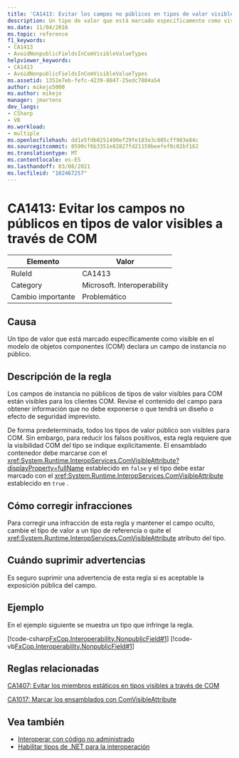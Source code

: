 ```yaml
---
title: 'CA1413: Evitar los campos no públicos en tipos de valor visibles a través de COM'
description: Un tipo de valor que está marcado específicamente como visible en el modelo de objetos componentes (COM) declara un campo de instancia no público.
ms.date: 11/04/2016
ms.topic: reference
f1_keywords:
- CA1413
- AvoidNonpublicFieldsInComVisibleValueTypes
helpviewer_keywords:
- CA1413
- AvoidNonpublicFieldsInComVisibleValueTypes
ms.assetid: 1352e7eb-fefc-4239-8847-25edc7804a54
author: mikejo5000
ms.author: mikejo
manager: jmartens
dev_langs:
- CSharp
- VB
ms.workload:
- multiple
ms.openlocfilehash: dd1e5fdb0251490ef29fe183e3c805cff903e84c
ms.sourcegitcommit: 8590cf6b3351e82827fd21159beefef0c02bf162
ms.translationtype: MT
ms.contentlocale: es-ES
ms.lasthandoff: 03/08/2021
ms.locfileid: "102467257"
---
```

# <a name="ca1413-avoid-non-public-fields-in-com-visible-value-types"></a>CA1413: Evitar los campos no públicos en tipos de valor visibles a través de COM

|Elemento|Valor|
|-|-|
|RuleId|CA1413|
|Category|Microsoft. Interoperability|
|Cambio importante|Problemático|

## <a name="cause"></a>Causa
Un tipo de valor que está marcado específicamente como visible en el modelo de objetos componentes (COM) declara un campo de instancia no público.

## <a name="rule-description"></a>Descripción de la regla
Los campos de instancia no públicos de tipos de valor visibles para COM están visibles para los clientes COM. Revise el contenido del campo para obtener información que no debe exponerse o que tendrá un diseño o efecto de seguridad imprevisto.

De forma predeterminada, todos los tipos de valor público son visibles para COM. Sin embargo, para reducir los falsos positivos, esta regla requiere que la visibilidad COM del tipo se indique explícitamente. El ensamblado contenedor debe marcarse con el <xref:System.Runtime.InteropServices.ComVisibleAttribute?displayProperty=fullName> establecido en `false` y el tipo debe estar marcado con el <xref:System.Runtime.InteropServices.ComVisibleAttribute> establecido en `true` .

## <a name="how-to-fix-violations"></a>Cómo corregir infracciones
Para corregir una infracción de esta regla y mantener el campo oculto, cambie el tipo de valor a un tipo de referencia o quite el <xref:System.Runtime.InteropServices.ComVisibleAttribute> atributo del tipo.

## <a name="when-to-suppress-warnings"></a>Cuándo suprimir advertencias
Es seguro suprimir una advertencia de esta regla si es aceptable la exposición pública del campo.

## <a name="example"></a>Ejemplo
En el ejemplo siguiente se muestra un tipo que infringe la regla.

[!code-csharp[FxCop.Interoperability.NonpublicField#1](../code-quality/codesnippet/CSharp/ca1413-avoid-non-public-fields-in-com-visible-value-types_1.cs)]
[!code-vb[FxCop.Interoperability.NonpublicField#1](../code-quality/codesnippet/VisualBasic/ca1413-avoid-non-public-fields-in-com-visible-value-types_1.vb)]

## <a name="related-rules"></a>Reglas relacionadas
[CA1407: Evitar los miembros estáticos en tipos visibles a través de COM](../code-quality/ca1407.md)

[CA1017: Marcar los ensamblados con ComVisibleAttribute](/dotnet/fundamentals/code-analysis/quality-rules/ca1017)

## <a name="see-also"></a>Vea también

- [Interoperar con código no administrado](/dotnet/framework/interop/index)
- [Habilitar tipos de .NET para la interoperación](/dotnet/framework/interop/qualifying-net-types-for-interoperation)
